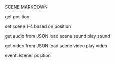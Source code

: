 SCENE MARKDOWN

get position
	
set scene 1-4
	based on position

get audio from JSON
	load scene sound
	play sound

get video from JSON
	load scene video
	play video

eventListener
	position